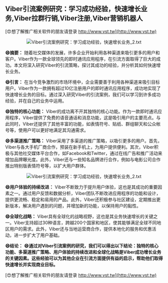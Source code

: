 ## **Viber引流案例研究：学习成功经验，快速增长业务,Viber拉群行销,Viber注册,Viber营销机器人**

[😍想了解推广相关软件的朋友请登录 http://www.vst.tw](http://www.vst.tw)

 <center><img src="https://vst.tw/MP4/tuiguang/png/0.png" alt="Viber引流案例研究：学习成功经验，快速增长业务_2.txt"></center>

**😄摘要：**
随着社交媒体的发展，许多企业开始利用各种渠道来吸引更多的用户和客户。Viber作为一款全球领先的即时通讯应用程序，在引流方面取得了巨大的成功。本文将深入研究Viber的引流策略，探讨其成功的经验，并分析其如何快速增长业务。

**😄引言：**
在当今竞争激烈的市场环境中，企业需要善于利用各种渠道来吸引目标用户。Viber作为一款拥有超过10亿注册用户的即时通讯应用程序，成功地实现了快速增长业务的目标。通过深入研究Viber的引流案例，我们可以学习到许多成功经验，并在自己的业务中运用。

**😄独特的核心功能：**
Viber的成功离不开其独特的核心功能。作为一款即时通讯应用程序，Viber提供了免费的语音通话和消息功能，这是吸引用户的主要亮点。与此同时，Viber还提供了其他丰富的功能，如表情符号、贴纸、群组聊天和公众帐号等，使用户可以更好地满足其沟通需求。

**😄多渠道推广策略：**
Viber采用了多渠道的推广策略，以吸引更多的用户。首先，Viber与各大手机厂商合作，预装在新手机上，为用户提供便利。其次，Viber积极与其他社交媒体平台合作，如Facebook和Twitter，通过在线广告和推广活动来增加品牌曝光度。此外，Viber还与一些知名品牌进行合作，例如与电影公司合作推出特别版表情符号等，以扩大用户群体。

 <center><img src="https://vst.tw/MP4/tuiguang/png/8.png" alt="Viber引流案例研究：学习成功经验，快速增长业务_2.txt"></center>

**😄用户体验的持续改进：**
Viber不断致力于提升用户体验，这也是其成功的重要因素之一。通过用户反馈和数据分析，Viber团队不断改进应用程序的功能和设计，提供更流畅、稳定和易用的产品。此外，Viber还积极参与社区建设，定期推出更新版本，解决用户遇到的问题，并增加新的功能，以保持用户的黏性。

**😄全球化战略：**
Viber具有全球化的战略视野，这也是其业务快速增长的关键之一。Viber支持超过30种语言，跨越200个国家和地区，使其能够满足全球不同地区用户的需求。此外，Viber还与当地运营商合作，提供本地化的服务和优惠活动，进一步扩大了用户基础。

**😄结论：**
**😄通过对Viber引流案例的研究，我们可以得出以下结论：独特的核心功能、多渠道推广策略、用户体验的持续改进和全球化战略是Viber成功增长业务的关键因素。这些经验可以为其他企业在引流方面提供有益的启示，帮助他们取得快速增长并实现商业目标。**

[😍想了解推广相关软件的朋友请登录 http://www.vst.tw](http://www.vst.tw)



